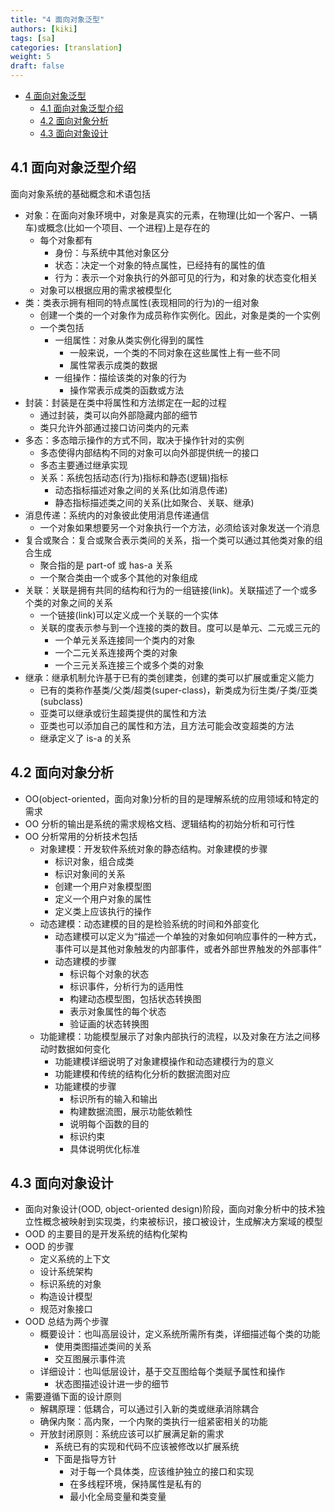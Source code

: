 ```yaml
---
title: "4 面向对象泛型"
authors: [kiki]
tags: [sa]
categories: [translation]
weight: 5
draft: false
---
```


- [4 面向对象泛型](#4-%E9%9D%A2%E5%90%91%E5%AF%B9%E8%B1%A1%E6%B3%9B%E5%9E%8B)
  - [4.1 面向对象泛型介绍](#41-%E9%9D%A2%E5%90%91%E5%AF%B9%E8%B1%A1%E6%B3%9B%E5%9E%8B%E4%BB%8B%E7%BB%8D)
  - [4.2 面向对象分析](#42-%E9%9D%A2%E5%90%91%E5%AF%B9%E8%B1%A1%E5%88%86%E6%9E%90)
  - [4.3 面向对象设计](#43-%E9%9D%A2%E5%90%91%E5%AF%B9%E8%B1%A1%E8%AE%BE%E8%AE%A1)

## 4.1 面向对象泛型介绍

面向对象系统的基础概念和术语包括

- 对象：在面向对象环境中，对象是真实的元素，在物理(比如一个客户、一辆车)或概念(比如一个项目、一个进程)上是存在的
  - 每个对象都有
    - 身份：与系统中其他对象区分
    - 状态：决定一个对象的特点属性，已经持有的属性的值
    - 行为：表示一个对象执行的外部可见的行为，和对象的状态变化相关
  - 对象可以根据应用的需求被模型化
- 类：类表示拥有相同的特点属性(表现相同的行为)的一组对象
  - 创建一个类的一个对象作为成员称作实例化。因此，对象是类的一个实例
  - 一个类包括
    - 一组属性：对象从类实例化得到的属性
      - 一般来说，一个类的不同对象在这些属性上有一些不同
      - 属性常表示成类的数据
    - 一组操作：描绘该类的对象的行为
      - 操作常表示成类的函数或方法
- 封装：封装是在类中将属性和方法绑定在一起的过程
  - 通过封装，类可以向外部隐藏内部的细节
  - 类只允许外部通过接口访问类内的元素
- 多态：多态暗示操作的方式不同，取决于操作针对的实例
  - 多态使得内部结构不同的对象可以向外部提供统一的接口
  - 多态主要通过继承实现
  - 关系：系统包括动态(行为)指标和静态(逻辑)指标
    - 动态指标描述对象之间的关系(比如消息传递)
    - 静态指标描述类之间的关系(比如聚合、关联、继承)
- 消息传递：系统内的对象彼此使用消息传递通信
  - 一个对象如果想要另一个对象执行一个方法，必须给该对象发送一个消息
- 复合或聚合：复合或聚合表示类间的关系，指一个类可以通过其他类对象的组合生成
  - 聚合指的是 part-of 或 has-a 关系
  - 一个聚合类由一个或多个其他的对象组成
- 关联：关联是拥有共同的结构和行为的一组链接(link)。关联描述了一个或多个类的对象之间的关系
  - 一个链接(link)可以定义成一个关联的一个实体
  - 关联的度表示参与到一个连接的类的数目。度可以是单元、二元或三元的
    - 一个单元关系连接同一个类内的对象
    - 一个二元关系连接两个类的对象
    - 一个三元关系连接三个或多个类的对象
- 继承：继承机制允许基于已有的类创建类，创建的类可以扩展或重定义能力
  - 已有的类称作基类/父类/超类(super-class)，新类成为衍生类/子类/亚类(subclass)
  - 亚类可以继承或衍生超类提供的属性和方法
  - 亚类也可以添加自己的属性和方法，且方法可能会改变超类的方法
  - 继承定义了 is-a 的关系

## 4.2 面向对象分析

- OO(object-oriented，面向对象)分析的目的是理解系统的应用领域和特定的需求
- OO 分析的输出是系统的需求规格文档、逻辑结构的初始分析和可行性
- OO 分析常用的分析技术包括
  - 对象建模：开发软件系统对象的静态结构。对象建模的步骤
    - 标识对象，组合成类
    - 标识对象间的关系
    - 创建一个用户对象模型图
    - 定义一个用户对象的属性
    - 定义类上应该执行的操作
  - 动态建模：动态建模的目的是检验系统的时间和外部变化
    - 动态建模可以定义为“描述一个单独的对象如何响应事件的一种方式，事件可以是其他对象触发的内部事件，或者外部世界触发的外部事件”
    - 动态建模的步骤
      - 标识每个对象的状态
      - 标识事件，分析行为的适用性
      - 构建动态模型图，包括状态转换图
      - 表示对象属性的每个状态
      - 验证画的状态转换图
  - 功能建模：功能模型展示了对象内部执行的流程，以及对象在方法之间移动时数据如何变化
    - 功能建模详细说明了对象建模操作和动态建模行为的意义
    - 功能建模和传统的结构化分析的数据流图对应
    - 功能建模的步骤
      - 标识所有的输入和输出
      - 构建数据流图，展示功能依赖性
      - 说明每个函数的目的
      - 标识约束
      - 具体说明优化标准

## 4.3 面向对象设计

- 面向对象设计(OOD, object-oriented design)阶段，面向对象分析中的技术独立性概念被映射到实现类，约束被标识，接口被设计，生成解决方案域的模型
- OOD 的主要目的是开发系统的结构化架构
- OOD 的步骤
  - 定义系统的上下文
  - 设计系统架构
  - 标识系统的对象
  - 构造设计模型
  - 规范对象接口
- OOD 总结为两个步骤
  - 概要设计：也叫高层设计，定义系统所需所有类，详细描述每个类的功能
    - 使用类图描述类间的关系
    - 交互图展示事件流
  - 详细设计：也叫低层设计，基于交互图给每个类赋予属性和操作
    - 状态图描述设计进一步的细节
- 需要遵循下面的设计原则
  - 解耦原理：低耦合，可以通过引入新的类或继承消除耦合
  - 确保内聚：高内聚，一个内聚的类执行一组紧密相关的功能
  - 开放封闭原则：系统应该可以扩展满足新的需求
    - 系统已有的实现和代码不应该被修改以扩展系统
    - 下面是指导方针
      - 对于每一个具体类，应该维护独立的接口和实现
      - 在多线程环境，保持属性是私有的
      - 最小化全局变量和类变量
